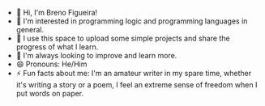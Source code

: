 - 👋 Hi, I'm Breno Figueira!
- 👀 I'm interested in programming logic and programming languages in general.
- 🌱 I use this space to upload some simple projects and share the progress of what I learn. 
- 💞️ I'm always looking to improve and learn more. 
- 😄 Pronouns: He/Him 
- ⚡ Fun facts about me: I'm an amateur writer in my spare time, whether it's writing a story or a poem, I feel an extreme sense of freedom when I put words on paper.
